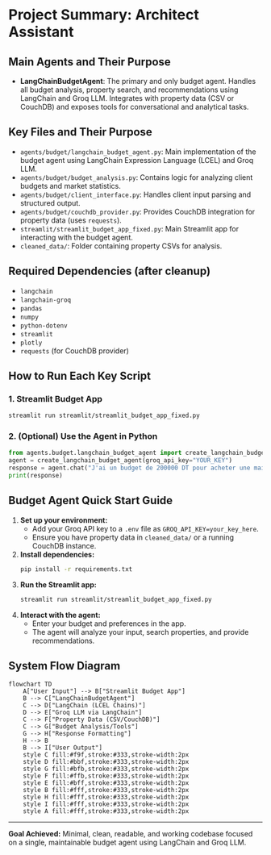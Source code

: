 # Project Summary: Architect Assistant

## Main Agents and Their Purpose

- **LangChainBudgetAgent**: The primary and only budget agent. Handles all budget analysis, property search, and recommendations using LangChain and Groq LLM. Integrates with property data (CSV or CouchDB) and exposes tools for conversational and analytical tasks.

## Key Files and Their Purpose

- `agents/budget/langchain_budget_agent.py`: Main implementation of the budget agent using LangChain Expression Language (LCEL) and Groq LLM.
- `agents/budget/budget_analysis.py`: Contains logic for analyzing client budgets and market statistics.
- `agents/budget/client_interface.py`: Handles client input parsing and structured output.
- `agents/budget/couchdb_provider.py`: Provides CouchDB integration for property data (uses `requests`).
- `streamlit/streamlit_budget_app_fixed.py`: Main Streamlit app for interacting with the budget agent.
- `cleaned_data/`: Folder containing property CSVs for analysis.

## Required Dependencies (after cleanup)

- `langchain`
- `langchain-groq`
- `pandas`
- `numpy`
- `python-dotenv`
- `streamlit`
- `plotly`
- `requests` (for CouchDB provider)

## How to Run Each Key Script

### 1. **Streamlit Budget App**
```sh
streamlit run streamlit/streamlit_budget_app_fixed.py
```

### 2. **(Optional) Use the Agent in Python**
```python
from agents.budget.langchain_budget_agent import create_langchain_budget_agent
agent = create_langchain_budget_agent(groq_api_key="YOUR_KEY")
response = agent.chat("J'ai un budget de 200000 DT pour acheter une maison à Sousse")
print(response)
```

## Budget Agent Quick Start Guide

1. **Set up your environment:**
   - Add your Groq API key to a `.env` file as `GROQ_API_KEY=your_key_here`.
   - Ensure you have property data in `cleaned_data/` or a running CouchDB instance.
2. **Install dependencies:**
   ```sh
   pip install -r requirements.txt
   ```
3. **Run the Streamlit app:**
   ```sh
   streamlit run streamlit/streamlit_budget_app_fixed.py
   ```
4. **Interact with the agent:**
   - Enter your budget and preferences in the app.
   - The agent will analyze your input, search properties, and provide recommendations.

## System Flow Diagram

```mermaid
flowchart TD
    A["User Input"] --> B["Streamlit Budget App"]
    B --> C["LangChainBudgetAgent"]
    C --> D["LangChain (LCEL Chains)"]
    D --> E["Groq LLM via LangChain"]
    C --> F["Property Data (CSV/CouchDB)"]
    C --> G["Budget Analysis/Tools"]
    G --> H["Response Formatting"]
    H --> B
    B --> I["User Output"]
    style C fill:#f9f,stroke:#333,stroke-width:2px
    style D fill:#bbf,stroke:#333,stroke-width:2px
    style G fill:#bfb,stroke:#333,stroke-width:2px
    style F fill:#ffb,stroke:#333,stroke-width:2px
    style E fill:#bff,stroke:#333,stroke-width:2px
    style B fill:#fff,stroke:#333,stroke-width:2px
    style H fill:#fff,stroke:#333,stroke-width:2px
    style I fill:#fff,stroke:#333,stroke-width:2px
    style A fill:#fff,stroke:#333,stroke-width:2px
```

---

**Goal Achieved:** Minimal, clean, readable, and working codebase focused on a single, maintainable budget agent using LangChain and Groq LLM. 